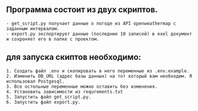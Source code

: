 ## Программа состоит из двух скриптов.
    - get_script.py получает данные о погоде из API openweathermap с заданным интервалом.
    - export.py экспортирует данные (последние 10 записей) в exel документ и сохроняет его в папке с проектом.
## для запуска скиптов необходимо:
    1. Создать файл .env и скопировать в него переменные из .env.example.
    2. Изменить DB_URL (адрес базы данных) на тот который вам необходим. Я использовал Postgesql.
    3. Все остольные переменные можно оставить без изменения.
    4. Установить зависимости из requrements.txt
    5. Запустить файл get_script.py.
    6. Запустить файл export.py.



